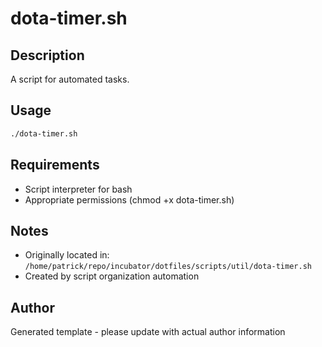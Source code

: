 # dota-timer.sh

## Description
A script for automated tasks.

## Usage
```bash
./dota-timer.sh
```

## Requirements
- Script interpreter for bash
- Appropriate permissions (chmod +x dota-timer.sh)

## Notes
- Originally located in: `/home/patrick/repo/incubator/dotfiles/scripts/util/dota-timer.sh`
- Created by script organization automation

## Author
Generated template - please update with actual author information
